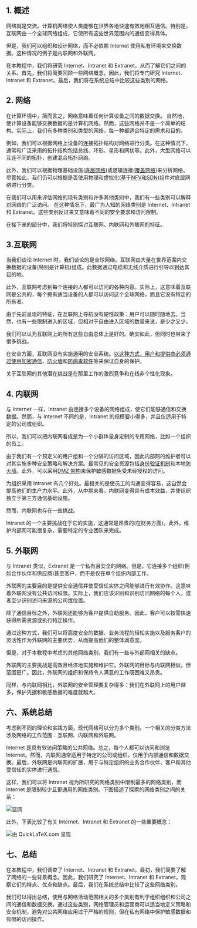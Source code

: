 ## 1. 概述

网络就是交流。计算机网络使人类能够在世界各地快速有效地相互通信。特别是，互联网由一个全球网络组成，它使所有这些世界范围内的通信变得具体。

但是，我们可以组织和设计网络，而不必依赖 Internet 使用私有环境来交换数据。这种情况的例子是内联网和外联网。

在本教程中，我们将研究 Internet、Intranet 和 Extranet，从而了解它们之间的关系。首先，我们将简要回顾一些网络概念。因此，我们将专门研究 Internet、Intranet 和 Extranet。最后，我们将在系统总结中比较这些类别的网络。

## 2. 网络

在计算环境中，简而言之，网络意味着任何计算设备之间的数据交换。 自然地，使计算设备能够交换数据的是计算机网络。然而，这些网络并不是一个简单的结构。实际上，我们有多种类别和类型的网络，每一种都适合特定的需求和目的。

例如，我们可以根据网络上设备的连接拓扑结构对网络进行分类。在这种情况下，通常和广泛采用的拓扑结构包括总线、环形、星形和网状等。此外，大型网络可以互连不同的拓扑，创建混合拓扑网络。

此外，我们可以根据物理基础设施([底层网络](https://www.baeldung.com/cs/underlay-overlay-network#the-underlay-network))或逻辑连接([覆盖网络](https://www.baeldung.com/cs/underlay-overlay-network#the-overlay-network))来分析网络。尽管如此，我们仍可以根据是否使用物理和虚拟化(基于[NFV](https://www.baeldung.com/cs/network-function-virtualization)和[SDN](https://www.baeldung.com/cs/software-defined-networking))组件对底层网络进行分类。

在我们可以用来评估网络的现有类别和许多其他类别中，我们有一些类别可以解释对网络的广泛访问。 在这种情况下，最广为人知的网络类别是 Internet、Intranet 和 Extranet。这些类别反过来又意味着不同的安全要求和访问限制。

在接下来的部分中，我们将特别探讨互联网、内联网和外联网的特征。

## 3.互联网

当我们谈论 Internet 时，我们谈论的是全球网络。互联网由大量在世界范围内交换数据的设备(特别是计算机)组成。此数据通过电缆和无线介质进行引导以到达其目的地。

此外，互联网考虑到每个连接的人都可以访问的各种内容。实际上，这意味着互联网是公共的，每个拥有适当设备的人都可以访问这个全球网络，而且它没有特定的所有者。

由于先前呈现的特征，在互联网上导航没有硬性政策：用户可以随时随地去。当然，也有一些限制进入的区域，但相对于自由进入区域的数量来说，是少之又少。

我们可以认为互联网上的所有这些自由总体上是好的。确实如此，但同时也带来了很多挑战。

在安全方面，互联网没有实施通用的安全系统。[以这种方式，用户和提供商必须通过使用加密通信](https://www.baeldung.com/cs/symmetric-vs-asymmetric-cryptography)、[防火墙](https://www.baeldung.com/cs/firewalls-intro)和[防病毒软件](https://www.baeldung.com/cs/antiviruses)等来保证自身的保护。

关于互联网的其他潜在挑战是在那里工作的激烈竞争和在线非个性化现象。

## 4. 内联网

与 Internet 一样，Intranet 由连接多个设备的网络组成，使它们能够通信和交换数据。然而，与 Internet 不同的是，Intranet 的规模要小得多，并且仅适用于特定的公司或组织。

所以，我们可以把内联网看成是为一个小群体量身定制的专用网络，比如一个组织的员工。

由于我们有一个预定义的用户组和一个分隔的访问区域，因此内部网的维护者可以对其实施多种安全策略和解决方案。最常见的安全资源包括[身份验证机制](https://www.baeldung.com/cs/multi-step-vs-multi-factor-auth)和本地[防火墙](https://www.baeldung.com/cs/firewalls-intro)。此外，可以采用[DMZ 架构](https://www.baeldung.com/cs/public-dmz-network-architecture)来保护敏感数据免受未经授权的访问。

为组织采用 Intranet 有几个好处。最相关的是使员工的沟通变得容易，这自然会提高他们的生产力水平。此外，从中期来看，内联网变得具有成本效益，并使组织独立于第三方通信基础设施。

然而，内联网也存在一些挑战。

Intranet 的一个主要挑战在于它的实施，这通常是昂贵的(在财务方面)。此外，维护内部网可能很复杂，需要特定的专业团队来完成。

## 5. 外联网

与 Intranet 类似，Extranet 是一个私有且安全的网络。但是，它连接多个组织(例如合作伙伴和供应商)甚至客户，而不是仅在单个组织内部工作。

外联网的主要目的是提供安全通信并使受信任实体之间能够进行有效协作。这意味着外联网没有公共访问权限。实际上，我们应该识别和识别访问网络的每个人，或者至少识别访问来源的公司或位置。

除了通信目标之外，外联网还能够为客户提供自助服务。因此，客户可以按需快速获得所需资源或执行特定操作。

通过这种方式，我们可以将高度安全的数据、业务流程的轻松实施以及服务客户的灵活性作为外联网的主要优势，从而提高他们的整体满意度。

但是，对于本教程中考虑的其他网络类别，我们有一些与外部网相关的缺点。

外联网的主要挑战是高效且经济地实施和维护它。外联网的目标与内联网相似，但范围更广。因此，外联网的组织和保持令人满意的工作既困难又昂贵。

同样，与内联网相比，外联网的安全管理要复杂得多：我们在外联网上的用户越多，保护凭据和敏感数据的难度就越大。

## 六、系统总结

考虑到不同的理论和实践方面，现代网络可以分为多个类别。一个相关的分类方法涉及网络的工作范围：互联网、内联网和外联网。

Internet 是具有软访问策略的公共网络。总之，每个人都可以访问和浏览 Internet。然而，内联网通常适用于特定的公司或组织，仅用于内部通信和数据交换。最后，外联网是内联网的扩展，用于与特定组织的业务合作伙伴、客户和其他受信任的实体进行通信。

这样，我们可以将 Intranet 视为所研究的网络类别中限制最多的网络类别，而 Internet 是限制较少且更通用的网络类别。下图描述了探索的网络类别之间的关系：

![篮网](https://www.baeldung.com/wp-content/uploads/sites/4/2022/12/Nets2.png)

此外，下表比较了有关 Internet、Intranet 和 Extranet 的一些重要概念：

![由 QuickLaTeX.com 呈现](https://www.baeldung.com/wp-content/ql-cache/quicklatex.com-dec8b313727d321a087c98d79ed142d4_l3.svg)

## 七、总结

在本教程中，我们调查了 Internet、Intranet 和 Extranet。最初，我们简要了解了网络的一些背景概念。因此，我们研究了 Internet、Intranet 和 Extranet，观察它们的特点、优点和缺点。最后，我们在系统总结中比较了这些网络类别。

我们可以得出总结，使用与网络活动范围相关的多个类别有利于组织组织和公司之间的通信和数据交换。通过这些类别，网络管理员和运营商可以适当地定义策略和安全机制，避免对公共网络应用过于严格的规则，但在私有网络中保护敏感数据和有限的访问操作。